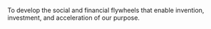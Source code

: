 To develop the social and financial flywheels that enable invention, investment, and acceleration of our purpose.